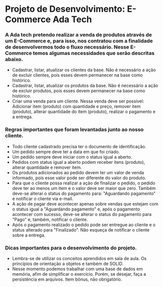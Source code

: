 # Projeto de Desenvolvimento: E-Commerce Ada Tech
### A Ada tech pretendo realizar a venda de produtos através de um E-Commerce e, para isso, nos contratou com a finalidade de desenvolvermos todo o fluxo necessário. Nesse E-Commerce temos algumas necessidades que serão descritas abaixo.

* Cadastrar, listar, atualizar os clientes da base. Não é necessário a ação de excluir clientes, pois esses devem permanecer na base como histórico.
* Cadastrar, listar, atualizar os produtos da base. Não é necessário a ação de excluir produtos, pois esses devem permanecer na base como histórico.
* Criar uma venda para um cliente. Nessa venda deve ser possível: Adicionar item (produto) com quantidade e preço, remover item (produto), alterar quantidade do item (produto), realizar o pagamento e a entrega.

### Regras importantes que foram levantadas junto ao nosso cliente.
* Todo cliente cadastrado precisa ter o documento de identificação.
* Um pedido sempre deve ter a data em que foi criado.
* Um pedido sempre deve iniciar com o status igual a aberto.
* Pedidos com status igual a aberto podem receber itens (produto), alterar quantidade e remover item.
* Os produtos adicionados ao pedido devem ter um valor de venda informado, pois esse valor pode ser diferente do valor do produto.
* Para que o cliente possa realizar a ação de finalizar o pedido, o pedido deve ter ao menos um item e o valor deve ser maior que zero. Também deve-se alterar o status do pagamento para: "Aguardando pagamento" e notificar o cliente via e-mail.
* A ação de pagar deve acontecer apenas sobre vendas que estejam com o status igual a "Aguardando pagamento" e, após o pagamento acontecer com sucesso, deve-se alterar o status do pagamento para "Pago" e, também, notificar o cliente.
* Após o pagamento realizado o pedido pode ser entregue ao cliente e o status alterado para "Finalizado". Não esqueça de notificar o cliente sobre a entrega.

### Dicas importantes para o desenvolvimento do projeto.
* Lembra-se de utilizar os conceitos aprendidos em sala de aula. Os princípios de orientação a objetos e também de SOLID.
* Nesse momento podemos trabalhar com uma base de dados em memória, afim de simplificar o exercício. Porém, se desejar, faça a persistência em arquivos. Item bônus, não obrigatório.
